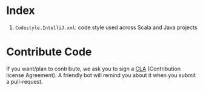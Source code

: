 # Index

1. `Codestyle.IntelliJ.xml`: code style used across Scala and Java projects

# Contribute Code

If you want/plan to contribute, we ask you to sign a [CLA](https://cla.microsoft.com/) 
(Contribution license Agreement). A friendly bot will remind you about it when you submit 
a pull-request.
